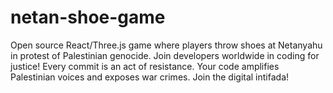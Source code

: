 # netan-shoe-game
Open source React/Three.js game where players throw shoes at Netanyahu in protest of Palestinian genocide. Join developers worldwide in coding for justice! Every commit is an act of resistance. Your code amplifies Palestinian voices and exposes war crimes. Join the digital intifada!
